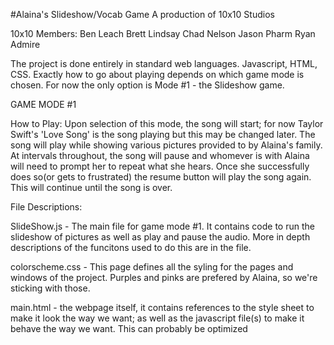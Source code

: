 #Alaina's Slideshow/Vocab Game
A production of 10x10 Studios

10x10 Members:
Ben Leach
Brett Lindsay
Chad Nelson
Jason Pharm
Ryan Admire

The project is done entirely in standard web languages. Javascript, HTML, CSS.
Exactly how to go about playing depends on which game mode is chosen. For now the only option is Mode #1 - the Slideshow game.

GAME MODE #1

How to Play: 
Upon selection of this mode, the song will start; for now Taylor Swift's 'Love Song' is the song playing but this may be changed later. The song will play while showing various pictures provided to by Alaina's family. At intervals throughout, the song will pause and whomever is with Alaina will need to prompt her to repeat what she hears. Once she successfully does so(or gets to frustrated) the resume button will play the song again. This will continue until the song is over.

File Descriptions:

SlideShow.js - The main file for game mode #1. It contains code to run the slideshow of pictures as well as play and pause the audio. More in depth descriptions of the funcitons used to do this are in the file.

colorscheme.css - This page defines all the syling for the pages and windows of the project. Purples and pinks are prefered by Alaina, so we're sticking with those.

main.html - the webpage itself, it contains references to the style sheet to make it look the way we want; as well as the javascript file(s) to make it behave the way we want. This can probably be optimized


